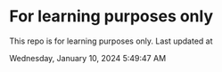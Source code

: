 # For learning purposes only
This repo is for learning purposes only.
Last updated at

Wednesday, January 10, 2024 5:49:47 AM

